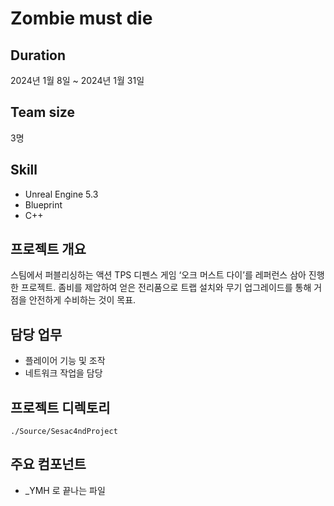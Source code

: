 # Zombie must die

## Duration
2024년 1월 8일 ~ 2024년 1월 31일

## Team size
3명

## Skill
- Unreal Engine 5.3
- Blueprint
- C++

## 프로젝트 개요
스팀에서 퍼블리싱하는 액션 TPS 디펜스 게임 ‘오크 머스트 다이’를 레퍼런스 삼아 진행한 프로젝트.
좀비를 제압하여 얻은 전리품으로 트랩 설치와 무기 업그레이드를 통해 거점을 안전하게 수비하는 것이 목표.

## 담당 업무
- 플레이어 기능 및 조작
- 네트워크 작업을 담당

## 프로젝트 디렉토리
`./Source/Sesac4ndProject`

## 주요 컴포넌트
- _YMH 로 끝나는 파일
